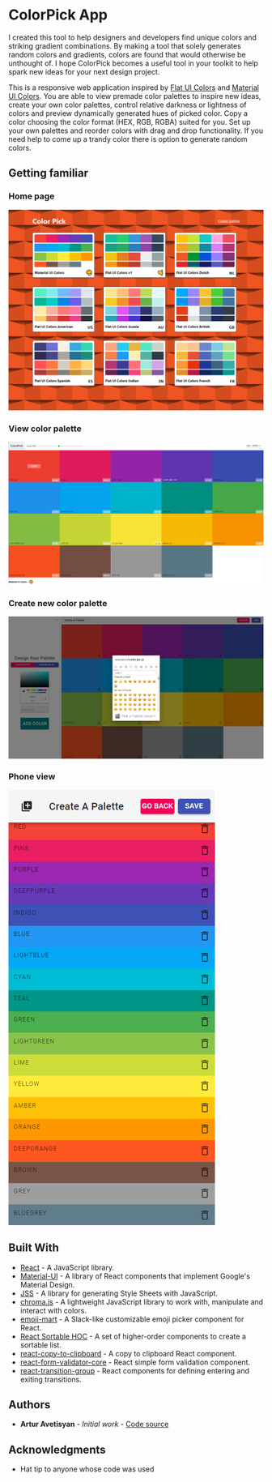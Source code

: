 # ColorPick App

I created this tool to help designers and developers find unique colors and striking gradient combinations. By making a tool that solely generates random colors and gradients, colors are found that would otherwise be unthought of. I hope ColorPick becomes a useful tool in your toolkit to help spark new ideas for your next design project.

This is a responsive web application inspired by [Flat UI Colors](https://flatuicolors.com/) and [Material UI Colors](http://materialuicolors.co/?utm_source=launchers). You are able to view premade color palettes to inspire new ideas, create your own color palettes, control relative darkness or lightness of colors and preview dynamically generated hues of picked color. Copy a color choosing the color format (HEX, RGB, RGBA) suited for you. Set up your own palettes and reorder colors with drag and drop functionality. If you need help to come up a trandy color there is option to generate random colors.

## Getting familiar

### Home page

![](https://github.com/aavetisyanIT/Color-Palette/blob/master/images/home.PNG)

### View color palette

![](https://github.com/aavetisyanIT/Color-Palette/blob/master/images/palette.PNG)

### Create new color palette

![](https://github.com/aavetisyanIT/Color-Palette/blob/master/images/newPalette.PNG)

### Phone view

![](https://github.com/aavetisyanIT/Color-Palette/blob/master/images/phone.PNG)

## Built With

-  [React](https://reactjs.org/docs/getting-started.html) - A JavaScript library.
-  [Material-UI](https://material-ui.com) - A library of React components that implement Google's Material Design.
-  [JSS](https://cssinjs.org/?v=v10.5.0) - A library for generating Style Sheets with JavaScript.
-  [chroma.js](https://gka.github.io/chroma.js) - A lightweight JavaScript library to work with, manipulate and interact with colors.
-  [emoji-mart](https://github.com/missive/emoji-mart) - A Slack-like customizable emoji picker component for React.
-  [React Sortable HOC](https://github.com/clauderic/react-sortable-hoc) - A set of higher-order components to create a sortable list.
-  [react-copy-to-clipboard](https://github.com/clauderic/react-sortable-hoc) - A copy to clipboard React component.
-  [react-form-validator-core](https://www.npmjs.com/package/react-form-validator-core) - React simple form validation component.
-  [react-transition-group](https://github.com/reactjs/react-transition-group) - React components for defining entering and exiting transitions.

## Authors

-  **Artur Avetisyan** - _Initial work_ - [Code source](https://github.com/aavetisyanIT/Color-Palette)

## Acknowledgments

-  Hat tip to anyone whose code was used
